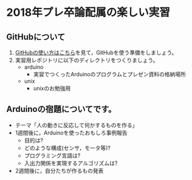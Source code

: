 # 2018年プレ卒論配属の楽しい実習

## GitHubについて

1. [GitHubの使い方はこちら](GitHub-Intro.md)を見て，GitHubを使う準備をしましょう。
2. 実習用レポジトリに以下のディレクトリをつくりましょう。
	- arduino
		- 実習でつくったArduinoのプログラムとプレゼン資料の格納場所
	- unix
		- unixのお勉強用



## Arduinoの宿題についてです。
- テーマ「人の動きに反応して何かするものを作る」
- 1週間後に，Arduinoを使ったおもしろ事例報告
   - 目的は?
   - どのような構成(センサ，モータ等)?
   - プログラミング言語は?
   - 入出力関係を実現するアルゴリズムは?
- 2週間後に，自分たちが作るもの発表

